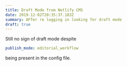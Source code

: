 ```yaml
---
title: Draft Mode from Netlify CMS
date: 2019-12-02T20:35:37.183Z
summary: AFTer re logging in looking for draft mode
draft: true
---
```


Still no sign of draft mode despite 

```yaml
publish_mode: editorial_workflow
``` 

being present in the config file.
